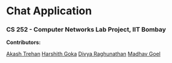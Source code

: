 # Chat Application

### CS 252 - Computer Networks Lab Project, IIT Bombay

**Contributors:**

[Akash Trehan](https://github.com/CodeMaxx)
[Harshith Goka](https://github.com/tastelessjolt)
[Divya Raghunathan](https://github.com/divya-urs)
[Madhav Goel](https://github.com/madhav-goel)
